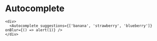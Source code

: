 # Autocomplete

```
<div>
  <Autocomplete suggestions={['banana', 'strawberry', 'blueberry']} onBlur={() => alert(1)} />
</div>
```
